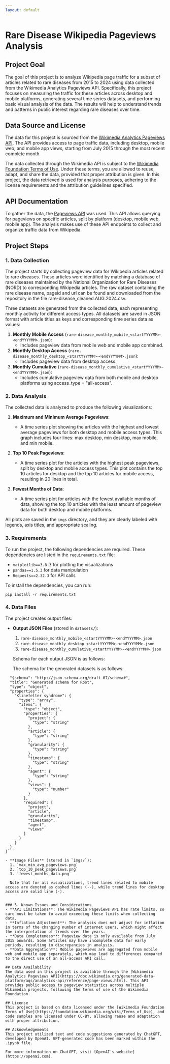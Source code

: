 ```yaml
---
layout: default
---
```


# Rare Disease Wikipedia Pageviews Analysis

## Project Goal
The goal of this project is to analyze Wikipedia page traffic for a subset of articles related to rare diseases from 2015 to 2024 using data collected from the Wikimedia Analytics Pageviews API. Specifically, this project focuses on measuring the traffic for these articles across desktop and mobile platforms, generating several time series datasets, and performing basic visual analysis of the data. The results will help to understand trends and patterns in public interest regarding rare diseases over time.

## Data Source and License
The data for this project is sourced from the [Wikimedia Analytics Pageviews API](https://doc.wikimedia.org/generated-data-platform/aqs/analytics-api/reference/page-views.html). The API provides access to page traffic data, including desktop, mobile web, and mobile app views, starting from July 2015 through the most recent complete month.

The data collected through the Wikimedia API is subject to the [Wikimedia Foundation Terms of Use](https://foundation.wikimedia.org/wiki/Terms_of_Use). Under these terms, you are allowed to reuse, adapt, and share the data, provided that proper attribution is given. In this project, the data retrieved is used for analysis purposes, adhering to the license requirements and the attribution guidelines specified.

## API Documentation
To gather the data, the [Pageviews API](https://doc.wikimedia.org/generated-data-platform/aqs/analytics-api/reference/page-views.html) was used. This API allows querying for pageviews on specific articles, split by platform (desktop, mobile web, mobile app). The analysis makes use of these API endpoints to collect and organize traffic data from Wikipedia.

## Project Steps
### 1. Data Collection
The project starts by collecting pageview data for Wikipedia articles related to rare diseases. These articles were identified by matching a database of rare diseases maintained by the National Organization for Rare Diseases (NORD) to corresponding Wikipedia articles. The raw dataset containing the rare disease name, pageid and url can be found and downloaded from the repository in the file rare-disease_cleaned.AUG.2024.csv.

Three datasets are generated from the collected data, each representing monthly activity for different access types. All datasets are saved in JSON format with article titles as keys and corresponding time series data as values:

1. **Monthly Mobile Access** (`rare-disease_monthly_mobile_<startYYYYMM>-<endYYYYMM>.json`):
   - Includes pageview data from mobile web and mobile app combined.
2. **Monthly Desktop Access** (`rare-disease_monthly_desktop_<startYYYYMM>-<endYYYYMM>.json`):
   - Includes pageview data from desktop access.
3. **Monthly Cumulative** (`rare-disease_monthly_cumulative_<startYYYYMM>-<endYYYYMM>.json`):
   - Includes cumulative pageview data from both mobile and desktop platforms using access_type = "all-access".

### 2. Data Analysis
The collected data is analyzed to produce the following visualizations:

1. **Maximum and Minimum Average Pageviews**:
   - A time series plot showing the articles with the highest and lowest average pageviews for both desktop and mobile access types. This graph includes four lines: max desktop, min desktop, max mobile, and min mobile.

2. **Top 10 Peak Pageviews**:
   - A time series plot for the articles with the highest peak pageviews, split by desktop and mobile access types. This plot contains the top 10 articles for desktop and the top 10 articles for mobile access, resulting in 20 lines in total.

3. **Fewest Months of Data**:
   - A time series plot for articles with the fewest available months of data, showing the top 10 articles with the least amount of pageview data for both desktop and mobile platforms.

All plots are saved in the `imgs` directory, and they are clearly labeled with legends, axis titles, and appropriate scaling.

### 3. Requirements
To run the project, the following dependencies are required. These dependencies are listed in the `requirements.txt` file:

- `matplotlib==3.8.3` for plotting the visualizations
- `pandas==1.5.3` for data manipulation
- `Requests==2.32.3` for API calls

To install the dependencies, you can run:
```
pip install -r requirements.txt
```

### 4. Data Files
The project creates output files:

- **Output JSON Files** (stored in `datasets/`):
  1. `rare-disease_monthly_mobile_<startYYYYMM>-<endYYYYMM>.json`
  2. `rare-disease_monthly_desktop_<startYYYYMM>-<endYYYYMM>.json`
  3. `rare-disease_monthly_cumulative_<startYYYYMM>-<endYYYYMM>.json`

  Schema for each output JSON is as follows:

  The schema for the generated datasets is as follows:

```{
  "$schema": "http://json-schema.org/draft-07/schema#",
  "title": "Generated schema for Root",
  "type": "object",
  "properties": {
    "Klinefelter syndrome": {
      "type": "array",
      "items": {
        "type": "object",
        "properties": {
          "project": {
            "type": "string"
          },
          "article": {
            "type": "string"
          },
          "granularity": {
            "type": "string"
          },
          "timestamp": {
            "type": "string"
          },
          "agent": {
            "type": "string"
          },
          "views": {
            "type": "number"
          }
        },
        "required": [
          "project",
          "article",
          "granularity",
          "timestamp",
          "agent",
          "views"
        ]
      }
    }
  }
}```

- **Image Files** (stored in `imgs/`):
  1. `max_min_avg_pageviews.png`
  2. `top_10_peak_pageviews.png`
  3. `fewest_months_data.png`

  Note that for all visualizations, trend lines related to mobile access are denoted as dashed lines (--), while trend lines for desktop access are solid line (-).


### 5. Known Issues and Considerations
- **API Limitations**: The Wikimedia Pageviews API has rate limits, so care must be taken to avoid exceeding these limits when collecting data.
- **Inflation Adjustment**: The analysis does not adjust for inflation in terms of the changing number of internet users, which might affect the interpretation of trends over the years.
- **Data Completeness**: Pageview data is only available from July 2015 onwards. Some articles may have incomplete data for early periods, resulting in discrepancies in analysis.
- **Data Aggregation**: Mobile pageviews are aggregated from mobile web and mobile app separately, which may lead to differences compared to the direct use of an all-access API call.

## Data Availability
The data used in this project is available through the [Wikimedia Analytics Pageviews API](https://doc.wikimedia.org/generated-data-platform/aqs/analytics-api/reference/page-views.html). This API provides public access to pageview statistics across multiple Wikimedia projects, following the terms of use of the Wikimedia Foundation.

## License
This project is based on data licensed under the [Wikimedia Foundation Terms of Use](https://foundation.wikimedia.org/wiki/Terms_of_Use), and code samples are licensed under CC-BY, allowing reuse and adaptation with proper attribution.

## Acknowledgements
This project utilized text and code suggestions generated by ChatGPT, developed by OpenAI. GPT-generated code has been marked within the .ipynb file.

For more information on ChatGPT, visit [OpenAI's website](https://openai.com).

